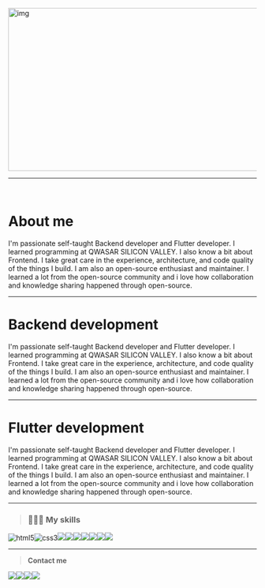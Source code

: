 <img src="https://user-images.githubusercontent.com/119101655/222237954-40bc3679-bdc7-4b36-afd3-d4d50a3e1945.jpg" alt="img" width="1000" height="330"/> <hr>

<br>
<h1>About me</h1>
<p>I'm passionate self-taught Backend developer and Flutter developer. I learned programming at QWASAR SILICON VALLEY. I also know a bit about Frontend. I take great care in the experience, architecture, and code quality of the things I build.
I am also an open-source enthusiast and maintainer. I learned a lot from the open-source community and i love how collaboration and knowledge sharing happened through open-source.</p>
<hr>

<h1>Backend development</h1>
<p>I'm passionate self-taught Backend developer and Flutter developer. I learned programming at QWASAR SILICON VALLEY. I also know a bit about Frontend. I take great care in the experience, architecture, and code quality of the things I build.
I am also an open-source enthusiast and maintainer. I learned a lot from the open-source community and i love how collaboration and knowledge sharing happened through open-source.</p>
<hr>

<h1>Flutter development</h1>
<p>I'm passionate self-taught Backend developer and Flutter developer. I learned programming at QWASAR SILICON VALLEY. I also know a bit about Frontend. I take great care in the experience, architecture, and code quality of the things I build.
I am also an open-source enthusiast and maintainer. I learned a lot from the open-source community and i love how collaboration and knowledge sharing happened through open-source.</p>
<hr>

><h3>👨🏻‍💻 My skills</h3>

<img src="https://img.shields.io/badge/HTML5-E34F26?style=for-the-badge&logo=html5&logoColor=white" alt="html5"/><img src="https://img.shields.io/badge/CSS3-1572B6?style=for-the-badge&logo=css3&logoColor=white" alt="css3"/><img src="https://img.shields.io/badge/JavaScript-F7DF1E?style=for-the-badge&logo=javascript&logoColor=black"><img src="https://img.shields.io/badge/React-20232A?style=for-the-badge&logo=react&logoColor=61DAFB"><img src="https://img.shields.io/badge/Flutter-02569B?style=for-the-badge&logo=flutter&logoColor=white"><img src="https://img.shields.io/badge/Dart-0175C2?style=for-the-badge&logo=dart&logoColor=white"><img src="https://img.shields.io/badge/Node.js-43853D?style=for-the-badge&logo=node.js&logoColor=white"><img src="https://img.shields.io/badge/Ruby-CC342D?style=for-the-badge&logo=ruby&logoColor=white"><img src="https://img.shields.io/badge/C-00599C?style=for-the-badge&logo=c&logoColor=white">

<hr>


>**Contact me**

<a href="https://twitter.com/warniGO_0012"><img src="https://img.shields.io/badge/Twitter-1DA1F2?style=for-the-badge&logo=twitter&logoColor=white"></a><a href="abumain0012@gmail.com"><img src="https://img.shields.io/badge/Gmail-D14836?style=for-the-badge&logo=gmail&logoColor=white"></a><a href="https:warnigo"><img src="https://img.shields.io/badge/Telegram-2CA5E0?style=for-the-badge&logo=telegram&logoColor=white"></a><a href="https://discord.com/channels/1042828615961825361/1042828616414797886"><img src="https://img.shields.io/badge/Discord-7289DA?style=for-the-badge&logo=discord&logoColor=white"></a>

